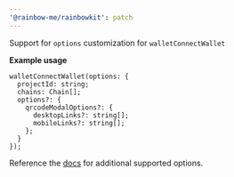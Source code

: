 ```yaml
---
'@rainbow-me/rainbowkit': patch
---
```


Support for `options` customization for `walletConnectWallet`

**Example usage**

```tsx
walletConnectWallet(options: {
  projectId: string;
  chains: Chain[];
  options?: {
    qrcodeModalOptions?: {
      desktopLinks?: string[];
      mobileLinks?: string[];
    };
  }
});
```

Reference the [docs](https://www.rainbowkit.com/docs/custom-wallet-list#walletconnect) for additional supported options.
